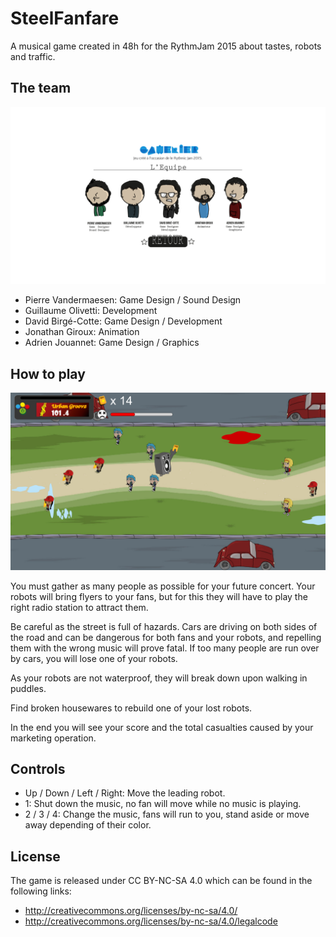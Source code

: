 # SteelFanfare


A musical game created in 48h for the RythmJam 2015 about tastes, robots and traffic.

## The team

![The team](team.png "The team")

- Pierre Vandermaesen: Game Design / Sound Design
- Guillaume Olivetti: Development
- David Birgé-Cotte: Game Design / Development
- Jonathan Giroux: Animation
- Adrien Jouannet: Game Design / Graphics

## How to play

![Gameplay screenshot](gameplay.png "Gameplay")

You must gather as many people as possible for your future concert. Your robots will bring flyers to your fans, but for this they will have to play the right radio station to attract them.

Be careful as the street is full of hazards. Cars are driving on both sides of the road and can be dangerous for both fans and your robots, and repelling them with the wrong music will prove fatal. If too many people are run over by cars, you will lose one of your robots.

As your robots are not waterproof, they will break down upon walking in puddles.

Find broken housewares to rebuild one of your lost robots.

In the end you will see your score and the total casualties caused by your marketing operation.

## Controls

- Up / Down / Left / Right: Move the leading robot.
- 1: Shut down the music, no fan will move while no music is playing.
- 2 / 3 / 4: Change the music, fans  will run to you, stand aside or move away depending of their color.

## License

The game is released under CC BY-NC-SA 4.0 which can be found in the following links:
- http://creativecommons.org/licenses/by-nc-sa/4.0/
- http://creativecommons.org/licenses/by-nc-sa/4.0/legalcode
